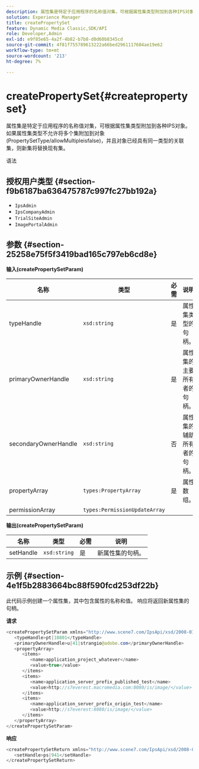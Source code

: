 ```yaml
---
description: 属性集是特定于应用程序的名称值对集，可根据属性集类型附加到各种IPS对象。 如果属性集类型不允许将多个集附加到对象(PropertySetType/allowMultipleisfalse)，并且对象已经具有同一类型的关联集，则新集将替换现有集。
solution: Experience Manager
title: createPropertySet
feature: Dynamic Media Classic,SDK/API
role: Developer,Admin
exl-id: e9f85e65-4a2f-4b82-b7b8-d0d60b8345cd
source-git-commit: 4f81f755789613222a66bed2961117604ae19e62
workflow-type: tm+mt
source-wordcount: '213'
ht-degree: 7%

---
```


# createPropertySet{#createpropertyset}

属性集是特定于应用程序的名称值对集，可根据属性集类型附加到各种IPS对象。 如果属性集类型不允许将多个集附加到对象(PropertySetType/allowMultipleisfalse)，并且对象已经具有同一类型的关联集，则新集将替换现有集。

语法

## 授权用户类型 {#section-f9b6187ba636475787c997fc27bb192a}

* `IpsAdmin`
* `IpsCompanyAdmin`
* `TrialSiteAdmin`
* `ImagePortalAdmin`

## 参数 {#section-25258e75f5f3419bad165c797eb6cd8e}

**输入(createPropertySetParam)**

| 名称 | 类型 | 必需 | 说明 |
|---|---|---|---|
| typeHandle | `xsd:string` | 是 | 属性集类型的句柄。 |
| primaryOwnerHandle | `xsd:string` | 是 | 属性集的主要所有者的句柄。 |
| secondaryOwnerHandle | `xsd:string` | 否 | 属性集的辅助所有者的句柄。 |
| propertyArray | `types:PropertyArray` | 是 | 属性数组。 |
| permissionArray | `types:PermissionUpdateArray` |  |  |

**输出(createPropertySetParam)**

| 名称 | 类型 | 必需 | 说明 |
|---|---|---|---|
| setHandle | `xsd:string` | 是 | 新属性集的句柄。 |

## 示例 {#section-4e1f5b2883664bc88f590fcd253df22b}

此代码示例创建一个属性集，其中包含属性的名称和值。 响应将返回新属性集的句柄。

**请求**

```java
<createPropertySetParam xmlns="http://www.scene7.com/IpsApi/xsd/2008-01-15">
   <typeHandle>pt|10801</typeHandle>
   <primaryOwnerHandle>u|41|strangio@adobe.com</primaryOwnerHandle>
   <propertyArray>
      <items>
         <name>application_project_whatever</name>
         <value>true</value>
      </items>
      <items>
         <name>application_server_prefix_published_test</name>
         <value>http://s7everest.macromedia.com:8080/is/image/</value>
      </items>
      <items>
         <name>application_server_prefix_origin_test</name>
         <value>http://s7everest:8080/is/image/</value>
      </items>
   </propertyArray>
</createPropertySetParam>
```

**响应**

```java
<createPropertySetReturn xmlns="http://www.scene7.com/IpsApi/xsd/2008-01-15">
   <setHandle>ps|941</setHandle>
</createPropertySetReturn>
```
